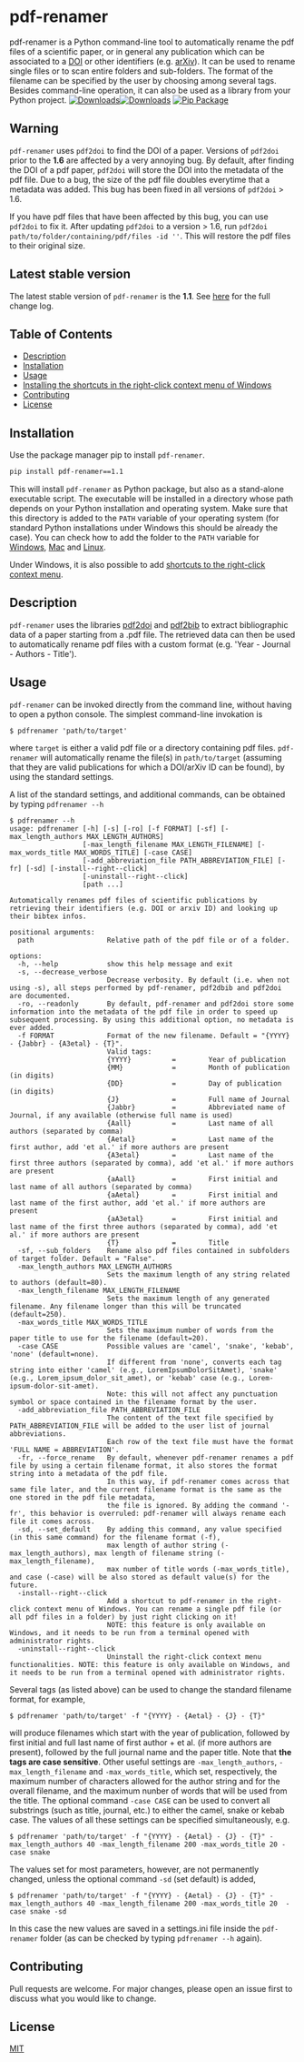 # pdf-renamer
pdf-renamer is a Python command-line tool to automatically rename the pdf files of a scientific paper, or in general any publication which can be associated to a [DOI](http://dx.doi.org) or
other identifiers (e.g. [arXiv](https://arxiv.org)). It can be used to rename single files or to scan entire folders and sub-folders.
The format of the filename can be specified by the user by choosing among several tags. Besides command-line operation, it can also be used as a library
from your Python project. 
[![Downloads](https://pepy.tech/badge/pdf-renamer)](https://pepy.tech/project/pdf-renamer)[![Downloads](https://pepy.tech/badge/pdf-renamer/month)](https://pepy.tech/project/pdf-renamer)
[![Pip Package](https://img.shields.io/pypi/v/pdf-renamer?logo=PyPI)](https://pypi.org/project/pdf-renamer?versions=1.0?versions=1.1)

## Warning
```pdf-renamer``` uses ```pdf2doi``` to find the DOI of a paper. Versions of ```pdf2doi``` prior to the **1.6** are affected by a very annoying bug. By default, after finding the DOI of a pdf paper, ```pdf2doi``` will store the DOI into the metadata of the pdf file. Due to a bug, the size of the pdf file doubles everytime that a metadata was added. This bug has been fixed in all versions of ```pdf2doi``` > 1.6. 

If you have pdf files that have been affected by this bug, you can use ```pdf2doi``` to fix it. After updating ```pdf2doi``` to a version > 1.6, run ```pdf2doi path/to/folder/containing/pdf/files -id ''```. This will restore the pdf files to their original size.


## Latest stable version
The latest stable version of ```pdf-renamer``` is the **1.1**. See [here](https://github.com/MicheleCotrufo/pdf-renamer/releases) for the full change log.

## Table of Contents
 - [Description](#description)
 - [Installation](#installation)
 - [Usage](#usage)
 - [Installing the shortcuts in the right-click context menu of Windows](#installing-the-shortcuts-in-the-right-click-context-menu-of-windows)
  - [Contributing](#contributing)
 - [License](#license)

## Installation
Use the package manager pip to install ```pdf-renamer```.

```bash
pip install pdf-renamer==1.1
```
This will install ```pdf-renamer``` as  Python package, but also as a stand-alone executable script. 
The executable will be installed in a directory whose path depends on your Python installation and operating system. 
Make sure that this directory is added to the ```PATH``` variable of your operating system (for standard Python installations under Windows this should be already the case). 
You can check how to add the folder to the ```PATH``` variable for [Windows](https://www.google.com/search?q=python+add+script+folder+to+path+windows), 
[Mac](https://www.google.com/search?q=python+add+script+folder+to+path+mac) and [Linux](https://www.google.com/search?q=python+add+script+folder+to+path+linux).

Under Windows, it is also possible to add [shortcuts to the right-click context menu](#installing-the-shortcuts-in-the-right-click-context-menu-of-windows).

## Description
```pdf-renamer``` uses the libraries [pdf2doi](https://github.com/MicheleCotrufo/pdf2doi) and [pdf2bib](https://github.com/MicheleCotrufo/pdf2bib) to extract 
bibliographic data of a paper starting from a .pdf file. The retrieved data can then be used to automatically rename pdf files with a custom format (e.g. 'Year - Journal - Authors - Title').

## Usage

```pdf-renamer``` can be invoked directly from the command line, without having to open a python console.
The simplest command-line invokation is

```
$ pdfrenamer 'path/to/target'
```
where ```target``` is either a valid pdf file or a directory containing pdf files. ```pdf-renamer``` will automatically rename the file(s) in ```path/to/target``` 
(assuming that they are valid publications for which a DOI/arXiv ID can be found), by using the standard settings.

A list of the standard settings, and additional commands, can be obtained by typing ```pdfrenamer --h```

```
$ pdfrenamer --h
usage: pdfrenamer [-h] [-s] [-ro] [-f FORMAT] [-sf] [-max_length_authors MAX_LENGTH_AUTHORS]
                  [-max_length_filename MAX_LENGTH_FILENAME] [-max_words_title MAX_WORDS_TITLE] [-case CASE]
                  [-add_abbreviation_file PATH_ABBREVIATION_FILE] [-fr] [-sd] [-install--right--click]
                  [-uninstall--right--click]
                  [path ...]

Automatically renames pdf files of scientific publications by retrieving their identifiers (e.g. DOI or arxiv ID) and looking up their bibtex infos.

positional arguments:
  path                  Relative path of the pdf file or of a folder.

options:
  -h, --help            show this help message and exit
  -s, --decrease_verbose
                        Decrease verbosity. By default (i.e. when not using -s), all steps performed by pdf-renamer, pdf2dbib and pdf2doi are documented.
  -ro, --readonly       By default, pdf-renamer and pdf2doi store some information into the metadata of the pdf file in order to speed up subsequent processing. By using this additional option, no metadata is ever added.
  -f FORMAT             Format of the new filename. Default = "{YYYY} - {Jabbr} - {A3etal} - {T}".
                        Valid tags:
                        {YYYY}          =        Year of publication
                        {MM}            =        Month of publication (in digits)
                        {DD}            =        Day of publication (in digits)
                        {J}             =        Full name of Journal
                        {Jabbr}         =        Abbreviated name of Journal, if any available (otherwise full name is used)
                        {Aall}          =        Last name of all authors (separated by comma)
                        {Aetal}         =        Last name of the first author, add 'et al.' if more authors are present
                        {A3etal}        =        Last name of the first three authors (separated by comma), add 'et al.' if more authors are present
                        {aAall}         =        First initial and last name of all authors (separated by comma)
                        {aAetal}        =        First initial and last name of the first author, add 'et al.' if more authors are present
                        {aA3etal}       =        First initial and last name of the first three authors (separated by comma), add 'et al.' if more authors are present
                        {T}             =        Title
  -sf, --sub_folders    Rename also pdf files contained in subfolders of target folder. Default = "False".
  -max_length_authors MAX_LENGTH_AUTHORS
                        Sets the maximum length of any string related to authors (default=80).
  -max_length_filename MAX_LENGTH_FILENAME
                        Sets the maximum length of any generated filename. Any filename longer than this will be truncated (default=250).
  -max_words_title MAX_WORDS_TITLE
                        Sets the maximum number of words from the paper title to use for the filename (default=20).
  -case CASE            Possible values are 'camel', 'snake', 'kebab', 'none' (default=none).
                        If different from 'none', converts each tag string into either 'camel' (e.g., LoremIpsumDolorSitAmet), 'snake' (e.g., Lorem_ipsum_dolor_sit_amet), or 'kebab' case (e.g., Lorem-ipsum-dolor-sit-amet).
                        Note: this will not affect any punctuation symbol or space contained in the filename format by the user.
  -add_abbreviation_file PATH_ABBREVIATION_FILE
                        The content of the text file specified by PATH_ABBREVIATION_FILE will be added to the user list of journal abbreviations.
                        Each row of the text file must have the format 'FULL NAME = ABBREVIATION'.
  -fr, --force_rename   By default, whenever pdf-renamer renames a pdf file by using a certain filename format, it also stores the format string into a metadata of the pdf file.
                        In this way, if pdf-renamer comes across that same file later, and the current filename format is the same as the one stored in the pdf file metadata,
                        the file is ignored. By adding the command '-fr', this behavior is overruled: pdf-renamer will always rename each file it comes across.
  -sd, --set_default    By adding this command, any value specified (in this same command) for the filename format (-f),
                        max length of author string (-max_length_authors), max length of filename string (-max_length_filename),
                        max number of title words (-max_words_title), and case (-case) will be also stored as default value(s) for the future.
  -install--right--click
                        Add a shortcut to pdf-renamer in the right-click context menu of Windows. You can rename a single pdf file (or all pdf files in a folder) by just right clicking on it!
                        NOTE: this feature is only available on Windows, and it needs to be run from a terminal opened with administrator rights.
  -uninstall--right--click
                        Uninstall the right-click context menu functionalities. NOTE: this feature is only available on Windows, and it needs to be run from a terminal opened with administrator rights.
```
Several tags (as listed above) can be used to change the standard filename format, for example,
```
$ pdfrenamer 'path/to/target' -f "{YYYY} - {Aetal} - {J} - {T}"
```
will produce filenames which start with the year of publication, followed by first initial and full last name of first author + et al. (if more authors are present), followed by the full
journal name and the paper title.  Note that **the tags are case sensitive**.
Other useful settings are `-max_length_authors`, `-max_length_filename` and `-max_words_title`, which set, respectively, the maximum number of characters allowed for the author string and for the overall filename, and the maximum nunber of words that will be used from the title.
The optional command  `-case CASE` can be used to convert all substrings (such as title, journal, etc.) to either the camel, snake or kebab case. The values of all these settings can be specified simultaneously, e.g.
```
$ pdfrenamer 'path/to/target' -f "{YYYY} - {Aetal} - {J} - {T}" -max_length_authors 40 -max_length_filename 200 -max_words_title 20 -case snake
```
The values set for most parameters, however, are not permanently changed, unless the optional command ```-sd``` (set default) is added,
```
$ pdfrenamer 'path/to/target' -f "{YYYY} - {Aetal} - {J} - {T}" -max_length_authors 40 -max_length_filename 200 -max_words_title 20  -case snake -sd
```
In this case the new values are saved in a settings.ini file inside the ```pdf-renamer``` folder (as can be checked by typing ```pdfrenamer --h``` again).



## Contributing
Pull requests are welcome. For major changes, please open an issue first to discuss what you would like to change.


## License
[MIT](https://choosealicense.com/licenses/mit/)

